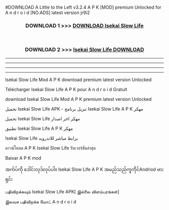 #DOWNLOAD A Little to the Left v3.2.4 A P K [MOD] premium Unlocked for A n d r o i d [NO.ADS] latest version jr9i2 



<div align="center">

<h3>DOWNLOAD 1 >>> <a href="https://downloadmod1.web.app/?judul=Isekai Slow Life ">DOWNLOAD Isekai Slow Life </a></h3><br>

<h3>DOWNLOAD 2 >>> <a href="https://downloadmod1.web.app/?judul=Isekai Slow Life ">Isekai Slow Life  DOWNLOAD </a></h3>

</div>


----------------------------------------------------------

----------------------------------------------------------

----------------------------------------------------------

----------------------------------------------------------


Isekai Slow Life  Mod A P K download premium latest version Unlocked

Télécharger Isekai Slow Life  A P K pour A n d r o i d Gratuit

download Isekai Slow Life  Mod A P K premium latest version Unlocked

تحميل Isekai Slow Life  APK - تنزيل برنامج Isekai Slow Life  A P K مهكر

تحميل Isekai Slow Life  مهكر اخر اصدار

تطبيق Isekai Slow Life  A P K مهكر

Isekai Slow Life  برابط مباشر للاندرويد

ดาวน์โหลด A P K Isekai Slow Life  รับเวอร์ชันล่าสุด

Baixar A P K mod

အက်ပ်ကို ဒေါင်းလုဒ်လုပ်ပါ။ Isekai Slow Life  A P K အမည်သည်ကူကိုင်Andriod ဗားရှင်း

பதிவிறக்கவும் Isekai Slow Life  APK[ இல்லை விளம்பரங்கள்] 
 
இலவச பதிவிறக்க மோட் A n d r o i d



